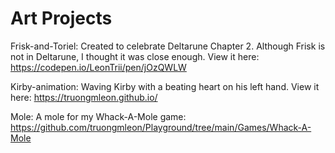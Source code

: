 # Art Projects 

Frisk-and-Toriel: Created to celebrate Deltarune Chapter 2. Although Frisk is not in Deltarune, I thought it was close enough. View it here: https://codepen.io/LeonTrii/pen/jOzQWLW 

Kirby-animation: Waving Kirby with a beating heart on his left hand. View it here: https://truongmleon.github.io/

Mole: A mole for my Whack-A-Mole game: https://github.com/truongmleon/Playground/tree/main/Games/Whack-A-Mole
